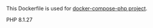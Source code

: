 This Dockerfile is used for [docker-compose-php project](https://github.com/rhamdeew/docker-compose-php).

PHP 8.1.27
